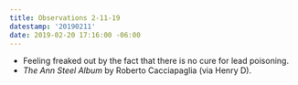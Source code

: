 ```yaml
---
title: Observations 2-11-19
datestamp: '20190211'
date: 2019-02-20 17:16:00 -06:00
---
```


- Feeling freaked out by the fact that there is no cure for lead poisoning.
- *The Ann Steel Album* by Roberto Cacciapaglia (via Henry D).
